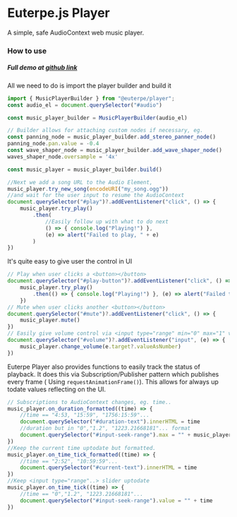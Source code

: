 # Euterpe.js Player

A simple, safe AudioContext web music player.
### How to use

##### Full demo at [github link](https://github.com/euterpe-js/euterpe-source/tree/master/packages/player-web-test)

All we need to do is import the player builder and build it
```ts
import { MusicPlayerBuilder } from "@euterpe/player";
const audio_el = document.querySelector("#audio")

const music_player_builder = MusicPlayerBuilder(audio_el)

// Builder allows for attaching custom nodes if necessary, eg.
const panning_node = music_player_builder.add_stereo_panner_node()
panning_node.pan.value = -0.4
const wave_shaper_node = music_player_builder.add_wave_shaper_node()
waves_shaper_node.oversample = '4x'

const music_player = music_player_builder.build()

//Next we add a song URL to the Audio Element,
music_player.try_new_song(encodeURI("my_song.ogg"))
//and wait for the user input to resume the AudioContext
document.querySelector("#play")?.addEventListener("click", () => {
    music_player.try_play()
        .then(
            //Easily follow up with what to do next
            () => { console.log("Playing!") },
            (e) => alert("Failed to play, " + e)
        )
})
```

It's quite easy to give user the control in UI

```ts
// Play when user clicks a <button></button>
document.querySelector("#play-button")?.addEventListener("click", () => {
    music_player.try_play()
        .then(() => { console.log("Playing!") }, (e) => alert("Failed to play, " + e))
    })
// Mute when user clicks another <button></button>
document.querySelector("#mute")?.addEventListener("click", () => {
    music_player.mute()
})
// Easily give volume control via <input type="range" min="0" max="1" value="1" id="volume" step="0.01">
document.querySelector("#volume")?.addEventListener("input", (e) => {
    music_player.change_volume(e.target?.valueAsNumber)
})
```

Euterpe Player also provides functions to easily track the status of playback. It does this via Subscription/Publisher pattern which publishes every frame ( Using `requestAnimationFrame()`). This allows for always up todate values reflecting on the UI.

```ts
// Subscriptions to AudioContext changes, eg. time..
music_player.on_duration_formatted((time) => {
    //time == "4:53, "15:59", "1756:15:59"...
    document.querySelector("#duration-text").innerHTML = time
    //duration but in "0","1.2", "1223.21668181"... format
    document.querySelector("#input-seek-range").max = "" + music_player.get_current_duration()
})
//Keep the current time uptodate but formatted.
music_player.on_time_tick_formatted((time) => {
    //time == "2:52", "10:59:59"...
    document.querySelector("#current-text").innerHTML = time
})
//Keep <input type="range"..> slider uptodate
music_player.on_time_tick((time) => {
    //time == "0","1.2", "1223.21668181"...
    document.querySelector("#input-seek-range").value = "" + time
})
```

